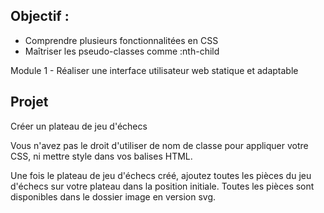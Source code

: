 Objectif :
- 

- Comprendre plusieurs fonctionnalitées en CSS
- Maîtriser les pseudo-classes comme :nth-child

Module 1 - Réaliser une interface utilisateur web statique et adaptable

Projet
- 

Créer un plateau de jeu d'échecs

Vous n'avez pas le droit d'utiliser de nom de classe pour appliquer votre CSS, ni mettre style dans vos balises HTML.

Une fois le plateau de jeu d'échecs créé, ajoutez toutes les pièces du jeu d'échecs sur votre plateau dans la position initiale. Toutes les pièces sont disponibles dans le dossier image en version svg.


